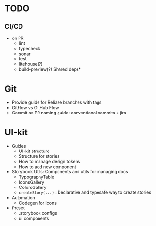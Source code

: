 # TODO

## CI/CD
  - on PR
    - lint
    - typecheck
    - sonar
    - test
    - litehouse(?)
    - build-preview(?)
    Shared deps*

# Git
 - Provide guide for Reliase branches with tags
 - GitFlow vs GitHub Flow
 - Commit as PR naming guide: conventional commits + jira 

# UI-kit
 - Guides
   - UI-kit structure
   - Structure for stories
   - How to manage design tokens
   - How to add new component
 - Storybook Utils: Components and utils for managing docs
   - TypographyTable
   - IconsGallery
   - ColorsGallery
   - `createStory(...)` : Declarative and typesafe way to create stories
 - Automation
   - Codegen for Icons
 - Preset
   - .storybook configs
   - ui components
